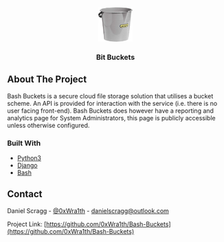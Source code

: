 <br />
<p align="center">
  <a href="https://github.com/github_username/repo_name">
    <img src="images/bucket_logo.png" alt="Logo" width="80" height="80">
  </a>
  <h3 align="center">Bit Buckets</h3>
</p>

## About The Project

Bash Buckets is a secure cloud file storage solution that utilises a bucket scheme.
An API is provided for interaction with the service (i.e. there is no user facing front-end).
Bash Buckets does however have a reporting and analytics page for System Administrators, this page is publicly accessible unless otherwise configured.

### Built With

* [Python3](https://www.python.org/about/)
* [Django](https://www.djangoproject.com/)
* [Bash](https://www.gnu.org/software/bash/)

## Contact

Daniel Scragg - [@0xWra1th](https://twitter.com/0xWra1th) - danielscragg@outlook.com

Project Link: [https://github.com/0xWra1th/Bash-Buckets](https://github.com/0xWra1th/Bash-Buckets)
